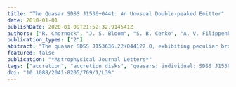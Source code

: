 ```yaml
---
title: "The Quasar SDSS J1536+0441: An Unusual Double-peaked Emitter"
date: 2010-01-01
publishDate: 2020-01-09T21:52:32.914541Z
authors: ["R. Chornock", "J. S. Bloom", "S. B. Cenko", "A. V. Filippenko", "J. M. Silverman", "M. D. Hicks", "K. J. Lawrence", "A. J. Mendez", "M. Rafelski", "A. M. Wolfe"]
publication_types: ["2"]
abstract: "The quasar SDSS J153636.22+044127.0, exhibiting peculiar broad emission- line profiles with multiple components, was proposed as a candidate sub-parsec binary supermassive black hole system. More recently, imaging revealed two spatially distinct sources, leading some to suggest that the system was a quasar pair separated by åisebox-0.5ex 5 kpc. We present Palomar and Keck optical spectra of this system from which we identify a third velocity component to the emission lines. We argue that the system is more likely an unusual member of the class of active galactic nuclei known as ``double-peaked emitters'' than a sub-parsec black hole binary or quasar pair. We find no significant velocity evolution of the two main peaks over the course of 0.95 yr, with a 3σ upper limit on any secular change of 70 km s$^-1$ yr$^-1$. We also find that the three velocity components of the emission lines are spatially coincident to within 0farcs015 along the slit, apparently ruling out the double-quasar hypothesis. <P />"
featured: false
publication: "*Astrophysical Journal Letters*"
tags: ["accretion", "accretion disks", "quasars: individual: SDSS J153636.22+044127.0", "Astrophysics - Cosmology and Nongalactic Astrophysics", "Astrophysics - High Energy Astrophysical Phenomena"]
doi: "10.1088/2041-8205/709/1/L39"
---
```


